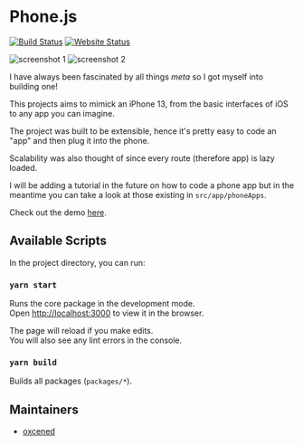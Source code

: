 # Phone.js

[![Build Status](https://img.shields.io/endpoint.svg?url=https%3A%2F%2Factions-badge.atrox.dev%2Foxcened%2Fiphone-js%2Fbadge%3Fref%3Dmaster&style=flat)](https://actions-badge.atrox.dev/oxcened/iphone-js/goto?ref=master)
[![Website Status](https://img.shields.io/website?url=https%3A%2F%2Fiphone-js.web.app%2F)](https://iphone-js.web.app/)

![screenshot 1](https://iphone-js.web.app/screenshot1.png)
![screenshot 2](https://iphone-js.web.app/screenshot1.png)

I have always been fascinated by all things *meta* so I got myself into building one!

This projects aims to mimick an iPhone 13, from the basic interfaces of iOS to any app you can imagine.

The project was built to be extensible, hence it's pretty easy to code an "app" and then plug it into the phone.

Scalability was also thought of since every route (therefore app) is lazy loaded.

I will be adding a tutorial in the future on how to code a phone app but in the meantime you can take a look at those existing in `src/app/phoneApps`.

Check out the demo [here](https://iphone-js.web.app/).

## Available Scripts

In the project directory, you can run:

### `yarn start`

Runs the core package in the development mode.\
Open [http://localhost:3000](http://localhost:3000) to view it in the browser.

The page will reload if you make edits.\
You will also see any lint errors in the console.

### `yarn build`

Builds all packages (`packages/*`).

## Maintainers
- [oxcened](https://github.com/oxcened)
